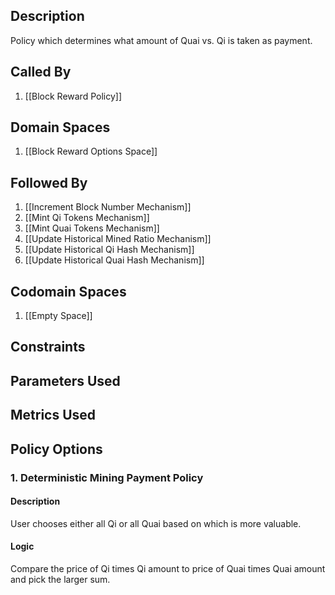 ## Description

Policy which determines what amount of Quai vs. Qi is taken as payment.
## Called By
1. [[Block Reward Policy]]
## Domain Spaces
1. [[Block Reward Options Space]]
## Followed By
1. [[Increment Block Number Mechanism]]
2. [[Mint Qi Tokens Mechanism]]
3. [[Mint Quai Tokens Mechanism]]
4. [[Update Historical Mined Ratio Mechanism]]
5. [[Update Historical Qi Hash Mechanism]]
6. [[Update Historical Quai Hash Mechanism]]
## Codomain Spaces
1. [[Empty Space]]
## Constraints
## Parameters Used
## Metrics Used
## Policy Options
### 1. Deterministic Mining Payment Policy
#### Description
User chooses either all Qi or all Quai based on which is more valuable.
#### Logic
Compare the price of Qi times Qi amount to price of Quai times Quai amount and pick the larger sum.

